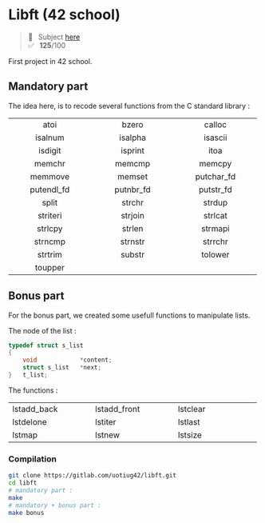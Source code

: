# Libft (42 school)
> 📑 &ensp;Subject [here](/subject/subject_libft.pdf) <br />
✅ &ensp;**125**/100

First project in 42 school.

## Mandatory part

The idea here, is to recode several functions from the C standard library :

<table style="text-align:center;">
    <tr><td width="150">atoi</td><td width="150">bzero</td><td width="150">calloc</td></tr>
    <tr><td>isalnum</td><td>isalpha</td><td>isascii</td></tr>
    <tr><td>isdigit</td><td>isprint</td><td>itoa</td></tr>
    <tr><td>memchr</td><td>memcmp</td><td>memcpy</td></tr>
    <tr><td>memmove</td><td>memset</td><td>putchar_fd</td></tr>
    <tr><td>putendl_fd</td><td>putnbr_fd</td><td>putstr_fd</td></tr>
    <tr><td>split</td><td>strchr</td><td>strdup</td></tr>
    <tr><td>striteri</td><td>strjoin</td><td>strlcat</td></tr>
    <tr><td>strlcpy</td><td>strlen</td><td>strmapi</td> </tr>
    <tr><td>strncmp</td><td>strnstr</td><td>strrchr</td></tr>
    <tr><td>strtrim</td><td>substr</td><td>tolower</td></tr>
    <tr><td>toupper</td><td></td><td></td></tr>
</table>

## Bonus part

For the bonus part, we created some usefull functions to manipulate lists.

The node of the list :
```c
typedef struct s_list
{
    void            *content;
    struct s_list   *next;
}   t_list;
```
The functions :

<table>
    <tr><td width="150">lstadd_back</td><td width="150">lstadd_front</td><td width="150">lstclear</td></tr>
    <tr><td>lstdelone</td><td>lstiter</td><td>lstlast</td></tr>
    <tr><td>lstmap</td><td>lstnew</td><td>lstsize</td></tr>
</table>

### Compilation
```bash
git clone https://gitlab.com/uotiug42/libft.git
cd libft
# mandatory part :
make
# mandatory + bonus part :
make bonus
```
